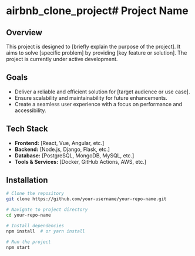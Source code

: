 # airbnb_clone_project# Project Name

## Overview
This project is designed to [briefly explain the purpose of the project]. It aims to solve [specific problem] by providing [key feature or solution]. The project is currently under active development.

## Goals
- Deliver a reliable and efficient solution for [target audience or use case].
- Ensure scalability and maintainability for future enhancements.
- Create a seamless user experience with a focus on performance and accessibility.

## Tech Stack
- **Frontend:** [React, Vue, Angular, etc.]
- **Backend:** [Node.js, Django, Flask, etc.]
- **Database:** [PostgreSQL, MongoDB, MySQL, etc.]
- **Tools & Services:** [Docker, GitHub Actions, AWS, etc.]

## Installation
```bash
# Clone the repository
git clone https://github.com/your-username/your-repo-name.git

# Navigate to project directory
cd your-repo-name

# Install dependencies
npm install  # or yarn install

# Run the project
npm start
